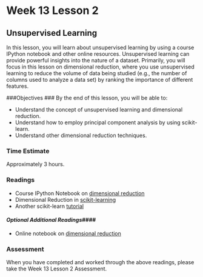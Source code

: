 # Week 13 Lesson 2 #
## Unsupervised Learning ##

In this lesson, you will learn about unsupervised learning by using a course IPython notebook and other online resources. Unsupervised learning can provide powerful insights into the nature of a dataset. Primarily, you will focus in this lesson on dimensional reduction, where you use unsupervised learning to reduce the volume of data being studied (e.g., the number of columns used to analyze a data set) by ranking the importance of different features.

###Objectives ###
By the end of this lesson, you will be able to:

- Understand the concept of unsupervised learning and dimensional reduction.
- Understand how to employ principal component analysis by using scikit-learn.
- Understand other dimensional reduction techniques.

### Time Estimate ###

Approximately 3 hours.

### Readings ####

- Course IPython Notebook on [dimensional reduction](http://nbviewer.ipython.org/github/INFO490/spring2015/blob/master/week13/intro2dr.ipynb)
- Dimensional Reduction in [scikit-learning](http://scikit-learn.org/stable/modules/decomposition.html#decompositions)
- Another scikit-learn [tutorial](http://scikit-learn.org/stable/tutorial/statistical_inference/unsupervised_learning.html#decompositions-from-a-signal-to-components-and-loadings)

#### *Optional Additional Readings*####

- Online notebook on [dimensional reduction](http://nbviewer.ipython.org/github/jakevdp/sklearn_pycon2015/blob/master/notebooks/04.1-Dimensionality-PCA.ipynb)

### Assessment ###

When you have completed and worked through the above readings, please take the Week 13 Lesson 2 Assessment.
